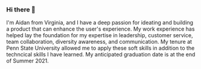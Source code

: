 ### Hi there 👋

I'm Aidan from Virginia, and I have a deep passion for ideating and building a product that can enhance the user's experience.  My work experience has helped lay the foundation for my expertise in leadership, customer service, team collaboration, diversity awareness, and communication.  My tenure at Penn State University allowed me to apply these soft skills in addition to the techncical skills I have learned.  My anticipated graduation date is at the end of Summer 2021.
